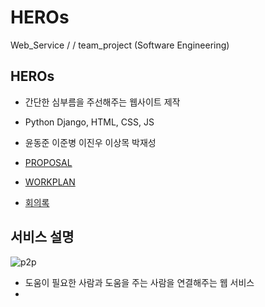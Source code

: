 # HEROs
Web_Service / / team_project (Software Engineering)



## HEROs
- 간단한 심부름을 주선해주는 웹사이트 제작  
- Python Django, HTML, CSS, JS
- 윤동준 이준병 이진우 이상목 박재성

- [PROPOSAL](https://docs.google.com/document/d/1Xm0Gy-ZyD3RM_gVXhX98bUhG_XX4kPB2CoYMLw2cg5o/edit?usp=sharing)  
- [WORKPLAN](https://docs.google.com/spreadsheets/d/116JBGgYPy-1EQxnBNylSMEaAZSQbI69gt61lSLaQfGo/edit?usp=sharing)  
- [회의록](meetings/Progress.md)

## 서비스 설명
![p2p](https://platum.kr/wp-content/uploads/2018/07/P2P_Lending-1440x901-1024x641.jpg)
- 도움이 필요한 사람과 도움을 주는 사람을 연결해주는 웹 서비스
-
